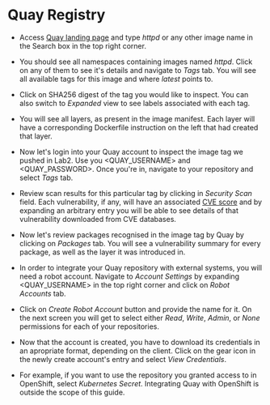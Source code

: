 # Quay Registry

- Access [Quay landing page](https://quay.io) and type *httpd* or any other image name in the Search box in the top right corner.

- You should see all namespaces containing images named *httpd*. Click on any of them to see it's details and navigate to *Tags* tab. You will see all available tags for this image and where *latest* points to.

- Click on SHA256 digest of the tag you would like to inspect. You can also switch to *Expanded* view to see labels associated with each tag.

- You will see all layers, as present in the image manifest. Each layer will have a corresponding Dockerfile instruction on the left that had created that layer.

- Now let's login into your Quay account to inspect the image tag we pushed in Lab2. Use you <QUAY_USERNAME> and <QUAY_PASSWORD>. Once you're in, navigate to your repository and select *Tags* tab.

- Review scan results for this particular tag by clicking in *Security Scan* field. Each vulnerability, if any, will have an associated [CVE score](https://cve.mitre.org/) and by expanding an arbitrary entry you will be able to see details of that vulnerability downloaded from CVE databases.

- Now let's review packages recognised in the image tag by Quay by clicking on *Packages* tab. You will see a vulnerability summary for every package, as well as the layer it was introduced in.

- In order to integrate your Quay repository with external systems, you will need a robot account. Navigate to *Account Settings* by expanding <QUAY_USERNAME> in the top right corner and click on *Robot Accounts* tab.

- Click on *Create Robot Account* button and provide the name for it. On the next screen you will get to select either *Read*, *Write*, *Admin*, or *None* permissions for each of your repositories.

- Now that the account is created, you have to download its credentials in an apropriate format, depending on the client. Click on the gear icon in the newly create account's entry and select *View Credentials*.

- For example, if you want to use the repository you granted access to in OpenShift, select *Kubernetes Secret*. Integrating Quay with OpenShift is outside the scope of this guide.
